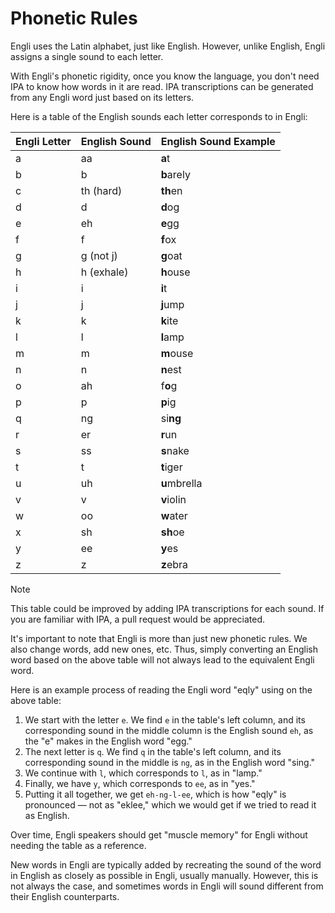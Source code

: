 # Phonetic Rules

Engli uses the Latin alphabet, just like English. However, unlike English, Engli assigns a single sound to each letter.

With Engli's phonetic rigidity, once you know the language, you don't need IPA to know how words in it are read. IPA transcriptions can be generated from any Engli word just based on its letters.

Here is a table of the English sounds each letter corresponds to in Engli:

| Engli Letter | English Sound | English Sound Example |
|--------------|---------------|-----------------------|
| a            | aa            | **a**t                |
| b            | b             | **b**arely            |
| c            | th (hard)     | **th**en              |
| d            | d             | **d**og               |
| e            | eh            | **e**gg               |
| f            | f             | **f**ox               |
| g            | g (not j)     | **g**oat              |
| h            | h (exhale)    | **h**ouse             |
| i            | i             | **i**t                |
| j            | j             | **j**ump              |
| k            | k             | **k**ite              |
| l            | l             | **l**amp              |
| m            | m             | **m**ouse             |
| n            | n             | **n**est              |
| o            | ah            | f**o**g               |
| p            | p             | **p**ig               |
| q            | ng            | si**ng**              |
| r            | er            | **r**un               |
| s            | ss            | **s**nake             |
| t            | t             | **t**iger             |
| u            | uh            | **u**mbrella          |
| v            | v             | **v**iolin            |
| w            | oo            | **w**ater             |
| x            | sh            | **sh**oe              |
| y            | ee            | **y**es               |
| z            | z             | **z**ebra             |

> [!NOTE]  
> This table could be improved by adding IPA transcriptions for each sound. If you are familiar with IPA, a pull request would be appreciated.

It's important to note that Engli is more than just new phonetic rules. We also change words, add new ones, etc. Thus, simply converting an English word based on the above table will not always lead to the equivalent Engli word.

Here is an example process of reading the Engli word "eqly" using on the above table:

1. We start with the letter `e`. We find `e` in the table's left column, and its corresponding sound in the middle column is the English sound `eh`, as the "e" makes in the English word "egg."
2. The next letter is `q`. We find `q` in the table's left column, and its corresponding sound in the middle is `ng`, as in the English word "sing."
3. We continue with `l`, which corresponds to `l`, as in "lamp."
4. Finally, we have `y`, which corresponds to `ee`, as in "yes."
5. Putting it all together, we get `eh-ng-l-ee`, which is how "eqly" is pronounced — not as "eklee," which we would get if we tried to read it as English.

Over time, Engli speakers should get "muscle memory" for Engli without needing the table as a reference.

New words in Engli are typically added by recreating the sound of the word in English as closely as possible in Engli, usually manually. However, this is not always the case, and sometimes words in Engli will sound different from their English counterparts.
